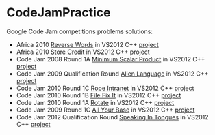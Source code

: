 CodeJamPractice
===============

Google Code Jam competitions problems solutions:

* Africa 2010 [Reverse Words](http://code.google.com/codejam/contest/351101/dashboard#s=p1) in VS2012 C++ [project](Africa2010-ReverseWords-cpp)
* Africa 2010 [Store Credit](http://code.google.com/codejam/contest/351101/dashboard#s=p0) in VS2012 C++ [project](Africa2010-StoreCredit-cpp)
* Code Jam 2008 Round 1A [Minimum Scalar Product](http://code.google.com/codejam/contest/32016/dashboard#s=p0) in VS2012 C++ [project](CodeJam2008Round1A-MinimumScalarProduct)
* Code Jam 2009 Qualification Round [Alien Language](http://code.google.com/codejam/contest/90101/dashboard#s=p0) in VS2012 C++ [project](CodeJam2009QualificationRound-AlienLanguage-cpp)
* Code Jam 2010 Round 1C [Rope Intranet](http://code.google.com/codejam/contest/619102/dashboard#s=p0) in VS2012 C++ [project](CJ2010R1C-RopeIntranet-cpp)
* Code Jam 2010 Round 1B [File Fix It](http://code.google.com/codejam/contest/635101/dashboard#s=p0) in VS2012 C++ [project](CJ2010R1B-FileFixIt-cpp)
* Code Jam 2010 Round 1A [Rotate](http://code.google.com/codejam/contest/544101/dashboard#s=p0) in VS2012 C++ [project](CJ2010R1A-Rotate-cpp)
* Code Jam 2009 Round 1C [All Your Base](http://code.google.com/codejam/contest/189252/dashboard#s=p0) in VS2012 C++ [project](CJ2009R1C-AllYourBase-cpp)
* Code Jam 2012 Qualification Round [Speaking In Tongues](https://code.google.com/codejam/contest/1460488/dashboard#s=p0) in VS2012 C++ [project](CJ2012QR-SpeakingInTongues)
